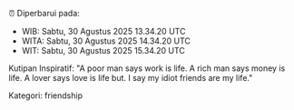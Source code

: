 ⏰ Diperbarui pada:
- WIB: Sabtu, 30 Agustus 2025 13.34.20 UTC
- WITA: Sabtu, 30 Agustus 2025 14.34.20 UTC
- WIT: Sabtu, 30 Agustus 2025 15.34.20 UTC

Kutipan Inspiratif:
"A poor man says work is life. A rich man says money is life. A lover says love is life but. I say my idiot friends are my life."


Kategori: friendship

